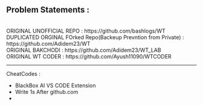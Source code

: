 ## Problem Statements : 

<br />
ORIGINAL UNOFFICIAL REPO : https://github.com/bashlogs/WT
<br />
DUPLICATED ORGINAL FOrked Repo(Backeup Prevntion from Private) : https://github.com/Adidem23/WT
<br />
ORIGINAL BAKCHODI : https://github.com/Adidem23/WT_LAB
<br />
ORIGINAL WT CODER : https://github.com/Ayush11090/WTCODER

---------------------------------------------

CheatCodes : 
- BlackBox AI VS CODE Extension
- Write 1s After github.com
- 
